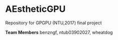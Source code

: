 # AEstheticGPU
Repository for GPGPU (NTU,2017) final project

**Team Members** benzngf, ntub03902027, wheatdog
